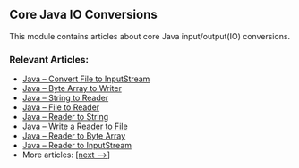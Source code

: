 ## Core Java IO Conversions

This module contains articles about core Java input/output(IO) conversions. 

### Relevant Articles:
- [Java – Convert File to InputStream](https://www.baeldung.com/convert-file-to-input-stream)
- [Java – Byte Array to Writer](https://www.baeldung.com/java-convert-byte-array-to-writer)
- [Java – String to Reader](https://www.baeldung.com/java-convert-string-to-reader)
- [Java – File to Reader](https://www.baeldung.com/java-convert-file-to-reader)
- [Java – Reader to String](https://www.baeldung.com/java-convert-reader-to-string)
- [Java – Write a Reader to File](https://www.baeldung.com/java-write-reader-to-file)
- [Java – Reader to Byte Array](https://www.baeldung.com/java-convert-reader-to-byte-array)
- [Java – Reader to InputStream](https://www.baeldung.com/java-convert-reader-to-inputstream)
- More articles: [[next -->]](/core-java-modules/core-java-io-conversions-2)
